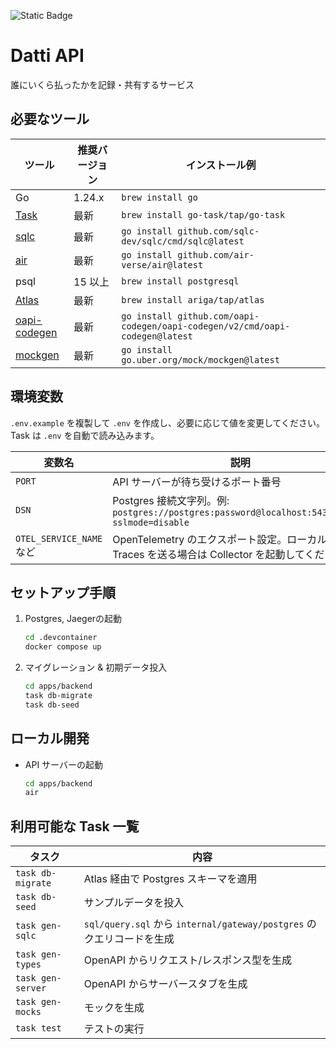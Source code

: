 ![Static Badge](https://img.shields.io/badge/https%3A%2F%2Fhaebeal.github.io%2Fdatti-api?label=OpenAPI&link=https%3A%2F%2Fhaebeal.github.io%2Fdatti-api)

# Datti API

誰にいくら払ったかを記録・共有するサービス

## 必要なツール
| ツール | 推奨バージョン | インストール例 |
| --- | --- | --- |
| Go | 1.24.x | `brew install go` |
| [Task](https://taskfile.dev) | 最新 | `brew install go-task/tap/go-task` |
| [sqlc](https://docs.sqlc.dev) | 最新 | `go install github.com/sqlc-dev/sqlc/cmd/sqlc@latest` |
| [air](https://github.com/air-verse/air) | 最新 | `go install github.com/air-verse/air@latest` |
| psql | 15 以上 | `brew install postgresql` |
| [Atlas](https://atlasgo.io/docs) | 最新 | `brew install ariga/tap/atlas` |
| [oapi-codegen](https://github.com/oapi-codegen/oapi-codegen) | 最新 | `go install github.com/oapi-codegen/oapi-codegen/v2/cmd/oapi-codegen@latest` |
| [mockgen](https://github.com/uber-go/mock) | 最新 | `go install go.uber.org/mock/mockgen@latest` |

## 環境変数
`.env.example` を複製して `.env` を作成し、必要に応じて値を変更してください。Task は `.env` を自動で読み込みます。

| 変数名 | 説明 |
| --- | --- |
| `PORT` | API サーバーが待ち受けるポート番号 |
| `DSN` | Postgres 接続文字列。例: `postgres://postgres:password@localhost:5432/datti?sslmode=disable` |
| `OTEL_SERVICE_NAME` など | OpenTelemetry のエクスポート設定。ローカルで Traces を送る場合は Collector を起動してください |

## セットアップ手順
1. Postgres, Jaegerの起動
   ```bash
   cd .devcontainer
   docker compose up
   ```
2. マイグレーション & 初期データ投入
   ```bash
   cd apps/backend
   task db-migrate
   task db-seed
   ```

## ローカル開発
- API サーバーの起動
  ```bash
  cd apps/backend
  air
  ```

## 利用可能な Task 一覧
| タスク | 内容 |
| --- | --- |
| `task db-migrate` | Atlas 経由で Postgres スキーマを適用 |
| `task db-seed` | サンプルデータを投入 |
| `task gen-sqlc` | `sql/query.sql` から `internal/gateway/postgres` のクエリコードを生成 |
| `task gen-types` | OpenAPI からリクエスト/レスポンス型を生成 |
| `task gen-server` | OpenAPI からサーバースタブを生成 |
| `task gen-mocks` | モックを生成 |
| `task test` | テストの実行 |

